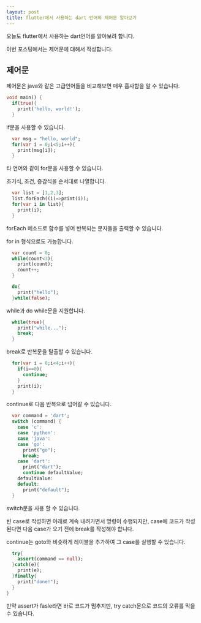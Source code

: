 ```yaml
---
layout: post
title: flutter에서 사용하는 dart 언어의 제어문 알아보기
---
```


오늘도 flutter에서 사용하는 dart언어를 알아보려 합니다.

이번 포스팅에서는 제어문에 대해서 작성합니다.

## 제어문

제어문은 java와 같은 고급언어들을 비교해보면 매우 흡사함을 알 수 있습니다.

```dart
void main() {
  if(true){
    print('hello, world!');
  }
```

if문을 사용할 수 있습니다.

```dart
  var msg = "hello, world";
  for(var i = 0;i<5;i++){
    print(msg[i]);
  }
```

타 언어와 같이 for문을 사용할 수 있습니다.

초기식, 조건, 증감식을 순서대로 나열합니다.

```dart
  var list = [1,2,3];
  list.forEach((i)=>print(i));
  for(var i in list){
    print(i);
  }
```

forEach 메소드로 함수를 넣어 반복되는 문자들을 출력할 수 있습니다.

for in 형식으로도 가능합니다.

```dart
  var count = 0;
  while(count<3){
    print(count);
    count++;
  }

  do{
    print("hello");
  }while(false);
```

while과 do while문을 지원합니다.

```dart
  while(true){
    print("while...");
    break;
  }
```

break로 반복문을 탈출할 수 있습니다.

```dart
  for(var i = 0;i<4;i++){
    if(i==0){
      continue;
    }
    print(i);
  }
```

continue로 다음 반복으로 넘어갈 수 있습니다.

```dart
  var command = 'dart';
  switch (command) {
    case 'c':
    case 'python':
    case 'java':
    case 'go':
      print("go");
      break;
    case 'dart':
      print("dart");
      continue defaultValue;
    defaultValue:
    default:
      print("default");
  }
```

switch문을 사용 할 수 있습니다.

빈 case로 작성하면 아래로 계속 내려가면서 명령이 수행되지만, case에 코드가 작성된다면 다음 case가 오기 전에 break를 작성해야 합니다.

continue는 goto와 비슷하게 레이블을 추가하여 그 case를 실행할 수 있습니다.

```dart
  try{
    assert(command == null);
  }catch(e){
    print(e);
  }finally{
    print("done!");
  }
}
```

만약 assert가 fasle라면 바로 코드가 멈추지만, try catch문으로 코드의 오류를 막을 수 있습니다.